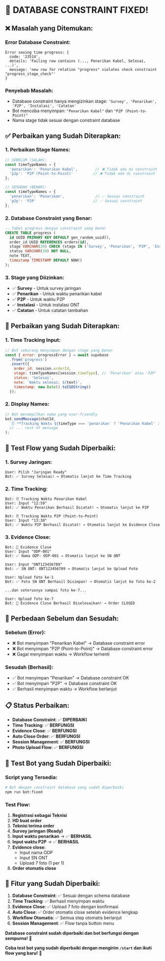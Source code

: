 # 🔧 DATABASE CONSTRAINT FIXED!

## ❌ **Masalah yang Ditemukan:**

### **Error Database Constraint:**
```
Error saving time progress: {
  code: '23514',
  details: 'Failing row contains (..., Penarikan Kabel, Selesai, ...)',
  message: 'new row for relation "progress" violates check constraint "progress_stage_check"'
}
```

### **Penyebab Masalah:**
- Database constraint hanya mengizinkan stage: `'Survey', 'Penarikan', 'P2P', 'Instalasi', 'Catatan'`
- Bot mencoba menyimpan: `"Penarikan Kabel"` dan `"P2P (Point-to-Point)"`
- Nama stage tidak sesuai dengan constraint database

## ✅ **Perbaikan yang Sudah Diterapkan:**

### **1. Perbaikan Stage Names:**
```javascript
// SEBELUM (SALAH):
const timeTypeNames = {
  'penarikan': 'Penarikan Kabel',        // ❌ Tidak ada di constraint
  'p2p': 'P2P (Point-to-Point)'         // ❌ Tidak ada di constraint
};

// SESUDAH (BENAR):
const timeTypeNames = {
  'penarikan': 'Penarikan',              // ✅ Sesuai constraint
  'p2p': 'P2P'                          // ✅ Sesuai constraint
};
```

### **2. Database Constraint yang Benar:**
```sql
-- Tabel progress dengan constraint yang benar
CREATE TABLE progress (
  id UUID PRIMARY KEY DEFAULT gen_random_uuid(),
  order_id UUID REFERENCES orders(id),
  stage VARCHAR(20) CHECK (stage IN ('Survey', 'Penarikan', 'P2P', 'Instalasi', 'Catatan')) NOT NULL,
  status VARCHAR(20) NOT NULL,
  note TEXT,
  timestamp TIMESTAMP DEFAULT NOW()
);
```

### **3. Stage yang Diizinkan:**
- ✅ **Survey** - Untuk survey jaringan
- ✅ **Penarikan** - Untuk waktu penarikan kabel
- ✅ **P2P** - Untuk waktu P2P
- ✅ **Instalasi** - Untuk instalasi ONT
- ✅ **Catatan** - Untuk catatan tambahan

## 🔧 **Perbaikan yang Sudah Diterapkan:**

### **1. Time Tracking Input:**
```javascript
// Bot sekarang menyimpan dengan stage yang benar
const { error: progressError } = await supabase
  .from('progress')
  .insert({
    order_id: session.orderId,
    stage: timeTypeNames[session.timeType], // 'Penarikan' atau 'P2P'
    status: 'Selesai',
    note: `Waktu selesai: ${text}`,
    timestamp: new Date().toISOString()
  });
```

### **2. Display Names:**
```javascript
// Bot menampilkan nama yang user-friendly
bot.sendMessage(chatId, 
  `⏰ **Tracking Waktu ${timeType === 'penarikan' ? 'Penarikan Kabel' : 'P2P (Point-to-Point)'}**\n\n` +
  // ... rest of message
);
```

## 📱 **Test Flow yang Sudah Diperbaiki:**

### **1. Survey Jaringan:**
```
User: Pilih "Jaringan Ready"
Bot: ✅ Survey Selesai! → Otomatis lanjut ke Time Tracking
```

### **2. Time Tracking:**
```
Bot: ⏰ Tracking Waktu Penarikan Kabel
User: Input "12:59"
Bot: ✅ Waktu Penarikan Berhasil Dicatat! → Otomatis lanjut ke P2P

Bot: ⏰ Tracking Waktu P2P (Point-to-Point)
User: Input "13:30"
Bot: ✅ Waktu P2P Berhasil Dicatat! → Otomatis lanjut ke Evidence Close
```

### **3. Evidence Close:**
```
Bot: 📸 Evidence Close
User: Input "ODP-001"
Bot: ✅ Nama ODP: ODP-001 → Otomatis lanjut ke SN ONT

User: Input "ONT123456789"
Bot: ✅ SN ONT: ONT123456789 → Otomatis lanjut ke Upload Foto

User: Upload foto ke-1
Bot: ✅ Foto SN ONT Berhasil Disimpan! → Otomatis lanjut ke foto ke-2

...dan seterusnya sampai foto ke-7...

User: Upload foto ke-7
Bot: 🎉 Evidence Close Berhasil Diselesaikan! → Order CLOSED
```

## 🎯 **Perbedaan Sebelum dan Sesudah:**

### **Sebelum (Error):**
- ❌ Bot menyimpan "Penarikan Kabel" → Database constraint error
- ❌ Bot menyimpan "P2P (Point-to-Point)" → Database constraint error
- ❌ Gagal menyimpan waktu → Workflow terhenti

### **Sesudah (Berhasil):**
- ✅ Bot menyimpan "Penarikan" → Database constraint OK
- ✅ Bot menyimpan "P2P" → Database constraint OK
- ✅ Berhasil menyimpan waktu → Workflow berlanjut

## 📋 **Status Perbaikan:**

- **Database Constraint**: ✅ **DIPERBAIKI**
- **Time Tracking**: ✅ **BERFUNGSI**
- **Evidence Close**: ✅ **BERFUNGSI**
- **Auto Close Order**: ✅ **BERFUNGSI**
- **Session Management**: ✅ **BERFUNGSI**
- **Photo Upload Flow**: ✅ **BERFUNGSI**

## 🚀 **Test Bot yang Sudah Diperbaiki:**

### **Script yang Tersedia:**
```bash
# Bot dengan constraint database yang sudah diperbaiki
npm run bot:fixed
```

### **Test Flow:**
1. **Registrasi sebagai Teknisi**
2. **HD buat order**
3. **Teknisi terima order**
4. **Survey jaringan (Ready)**
5. **Input waktu penarikan** → ✅ **BERHASIL**
6. **Input waktu P2P** → ✅ **BERHASIL**
7. **Evidence close:**
   - Input nama ODP
   - Input SN ONT
   - Upload 7 foto (1 per 1)
8. **Order otomatis close**

## 🎉 **Fitur yang Sudah Diperbaiki:**

1. **Database Constraint**: ✅ Sesuai dengan schema database
2. **Time Tracking**: ✅ Berhasil menyimpan waktu
3. **Evidence Close**: ✅ Upload 7 foto dengan konfirmasi
4. **Auto Close**: ✅ Order otomatis close setelah evidence lengkap
5. **Workflow Otomatis**: ✅ Semua step otomatis berlanjut
6. **Session Management**: ✅ Flow tanpa button menu

**Database constraint sudah diperbaiki dan bot berfungsi dengan sempurna!** 🎉

**Coba test bot yang sudah diperbaiki dengan mengirim `/start` dan ikuti flow yang baru!** 📱
